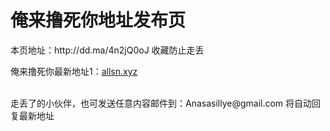 <!DOCTYPE html>
<html lang="zh-CN">
<head>
<meta charset="utf-8" />
<h1>俺来撸死你地址发布页</h1>
<p>本页地址：http://dd.ma/4n2jQ0oJ 收藏防止走丢</p>
<span>俺来撸死你最新地址1：</span><a href="allsn.xyz">allsn.xyz</a>
<br/><br/>
<p>走丢了的小伙伴，也可发送任意内容邮件到：Anasasillye@gmail.com 将自动回复最新地址</p>
